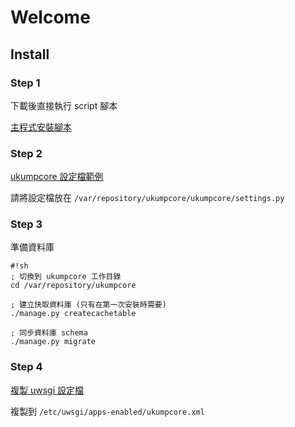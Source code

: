 # Welcome

## Install

### Step 1

下載後直接執行 script 腳本

[主程式安裝腳本](https://gist.github.com/yagami-cerberus/325978e357dbab5be7b4c1f37f8ec9f7)

### Step 2

[ukumpcore 設定檔範例](https://gist.github.com/yagami-cerberus/2739b5e855b49222d8d9fa303038328d)

請將設定檔放在 `/var/repository/ukumpcore/ukumpcore/settings.py`

### Step 3

準備資料庫

```
#!sh
; 切換到 ukumpcore 工作目錄
cd /var/repository/ukumpcore

; 建立快取資料庫 (只有在第一次安裝時需要)
./manage.py createcachetable

; 同步資料庫 schema
./manage.py migrate
```

### Step 4

[複製 uwsgi 設定檔](https://gist.github.com/yagami-cerberus/0fa6217215d33ab805c7c6a4bad96999)

複製到 `/etc/uwsgi/apps-enabled/ukumpcore.xml`